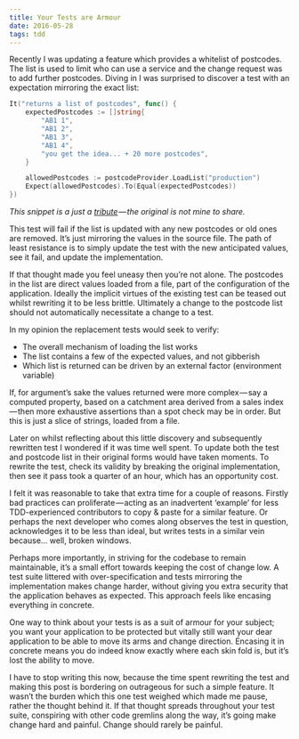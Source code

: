 ```yaml
---
title: Your Tests are Armour
date: 2016-05-28
tags: tdd
---
```


Recently I was updating a feature which provides a whitelist of postcodes. The list is used to limit who can use a service and the change request was to add further postcodes. Diving in I was surprised to discover a test with an expectation mirroring the exact list:

```go
It("returns a list of postcodes", func() {
    expectedPostcodes := []string{
        "AB1 1",
        "AB1 2",
        "AB1 3",
        "AB1 4",
        "you get the idea... + 20 more postcodes",
    }

    allowedPostcodes := postcodeProvider.LoadList("production")
    Expect(allowedPostcodes).To(Equal(expectedPostcodes))
})
```

*This snippet is a just a [tribute](https://www.youtube.com/watch?v=_lK4cX5xGiQ) — the original is not mine to share.*

This test will fail if the list is updated with any new postcodes or old ones are removed. It’s just mirroring the values in the source file. The path of least resistance is to simply update the test with the new anticipated values, see it fail, and update the implementation.

If that thought made you feel uneasy then you’re not alone. The postcodes in the list are direct values loaded from a file, part of the configuration of the application. Ideally the implicit virtues of the existing test can be teased out whilst rewriting it to be less brittle. Ultimately a change to the postcode list should not automatically necessitate a change to a test.

In my opinion the replacement tests would seek to verify:

- The overall mechanism of loading the list works
- The list contains a few of the expected values, and not gibberish
- Which list is returned can be driven by an external factor (environment variable)

If, for argument’s sake the values returned were more complex — say a computed property, based on a catchment area derived from a sales index — then more exhaustive assertions than a spot check may be in order. But this is just a slice of strings, loaded from a file.

Later on whilst reflecting about this little discovery and subsequently rewritten test I wondered if it was time well spent. To update both the test and postcode list in their original forms would have taken moments. To rewrite the test, check its validity by breaking the original implementation, then see it pass took a quarter of an hour, which has an opportunity cost.

I felt it was reasonable to take that extra time for a couple of reasons. Firstly bad practices can proliferate — acting as an inadvertent ‘example’ for less TDD-experienced contributors to copy & paste for a similar feature. Or perhaps the next developer who comes along observes the test in question, acknowledges it to be less than ideal, but writes tests in a similar vein because… well, broken windows.

Perhaps more importantly, in striving for the codebase to remain maintainable, it’s a small effort towards keeping the cost of change low. A test suite littered with over-specification and tests mirroring the implementation makes change harder, without giving you extra security that the application behaves as expected. This approach feels like encasing everything in concrete.

One way to think about your tests is as a suit of armour for your subject; you want your application to be protected but vitally still want your dear application to be able to move its arms and change direction. Encasing it in concrete means you do indeed know exactly where each skin fold is, but it’s lost the ability to move.

I have to stop writing this now, because the time spent rewriting the test and making this post is bordering on outrageous for such a simple feature. It wasn’t the burden which this one test weighed which made me pause, rather the thought behind it. If that thought spreads throughout your test suite, conspiring with other code gremlins along the way, it’s going make change hard and painful. Change should rarely be painful.
